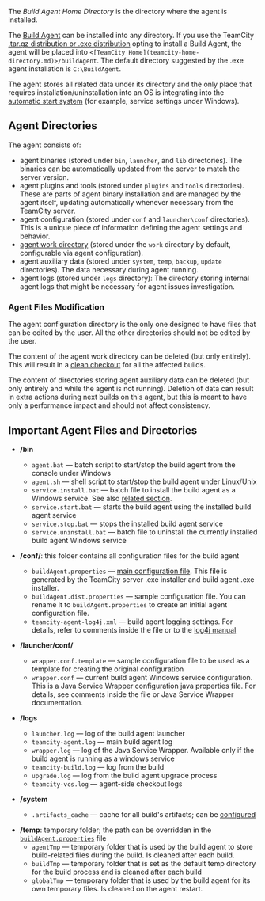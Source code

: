 [//]: # (title: Agent's Home Directory)
[//]: # (auxiliary-id: Agent's Home Directory)

The _Build Agent Home Directory_ is the directory where the agent is installed.

The [Build Agent](build-agent.md) can be installed into any directory. If you use the TeamCity [.tar.gz distribution or .exe distribution](installing-and-configuring-the-teamcity-server.md#Installing+TeamCity+Server) opting to install a Build Agent, the agent will be placed into `<[TeamCity Home](teamcity-home-directory.md)>/buildAgent`. The default directory suggested by the .exe agent installation is `C:\BuildAgent`.

The agent stores all related data under its directory and the only place that requires installation/uninstallation into an OS is integrating into the [automatic start system](setting-up-and-running-additional-build-agents.md#Automatic+Start) (for example, service settings under Windows). 

## Agent Directories

The agent consists of:
* agent binaries (stored under `bin`, `launcher`, and `lib` directories). The binaries can be automatically updated from the server to match the server version.
* agent plugins and tools (stored under `plugins` and `tools` directories). These are parts of agent binary installation and are managed by the agent itself, updating automatically whenever necessary from the TeamCity server.
* agent configuration (stored under `conf` and `launcher\conf` directories). This is a unique piece of information defining the agent settings and behavior.
* [agent work directory](agent-work-directory.md) (stored under the `work` directory by default, configurable via agent configuration).
* agent auxiliary data (stored under `system`, `temp`, `backup`, `update` directories). The data necessary during agent running.
* agent logs (stored under `logs` directory): The directory storing internal agent logs that might be necessary for agent issues investigation.
### Agent Files Modification

The agent configuration directory is the only one designed to have files that can be edited by the user. All the other directories should not be edited by the user.

The content of the agent work directory can be deleted (but only entirely). This will result in a [clean checkout](clean-checkout.md) for all the affected builds.

The content of directories storing agent auxiliary data can be deleted (but only entirely and while the agent is not running). Deletion of data can result in extra actions during next builds on this agent, but this is meant to have only a performance impact and should not affect consistency.

## Important Agent Files and Directories

* __/bin__ 
    * `agent.bat` — batch script to start/stop the build agent from the console under Windows
    * `agent.sh` — shell script to start/stop the build agent under Linux/Unix
    * `service.install.bat` — batch file to install the build agent as a Windows service. See also [related section](setting-up-and-running-additional-build-agents.md#Build+Agent+as+a+Windows+Service).
    * `service.start.bat` — starts the build agent using the installed build agent service
    * `service.stop.bat` — stops the installed build agent service
    * `service.uninstall.bat` — batch file to uninstall the currently installed build agent Windows service

* __/conf/__: this folder contains all configuration files for the build agent 
    *  `buildAgent.properties` — [main configuration file](build-agent-configuration.md). This file is generated by the TeamCity server .exe installer and build agent .exe installer.
    * `buildAgent.dist.properties` — sample configuration file. You can rename it to `buildAgent.properties` to create an initial agent configuration file.
    * `teamcity-agent-log4j.xml` — build agent logging settings. For details, refer to comments inside the file or to the [log4j manual](http://logging.apache.org/log4j/1.2/manual.html)

* __/launcher/conf/__ 
    * `wrapper.conf.template` — sample configuration file to be used as a template for creating the original configuration
    * `wrapper.conf` — current build agent Windows service configuration. This is a Java Service Wrapper configuration java properties file. For details, see comments inside the file or Java Service Wrapper documentation.

* __/logs__ 
    * `launcher.log` — log of the build agent launcher
    * `teamcity-agent.log` — main build agent log
    * `wrapper.log` — log of the Java Service Wrapper. Available only if the build agent is running as a windows service
    * `teamcity-build.log` — log from the build
    * `upgrade.log` — log from the build agent upgrade process
    * `teamcity-vcs.log` — agent\-side checkout logs

* __/system__ 
    * `.artifacts_cache` — cache for all build's artifacts; can be [configured](free-disk-space.md#Configuring+artifacts+cache)

<anchor name="temp-dir"/>

* __/temp__: temporary folder; the path can be overridden in the [`buildAgent.properties`](build-agent-configuration.md) file
    * `agentTmp` — temporary folder that is used by the build agent to store build\-related files during the build. Is cleaned after each build.
    * `buildTmp` — temporary folder that is set as the default temp directory for the build process and is cleaned after each build
    * `globalTmp` — temporary folder that is used by the build agent for its own temporary files. Is cleaned on the agent restart.
    
